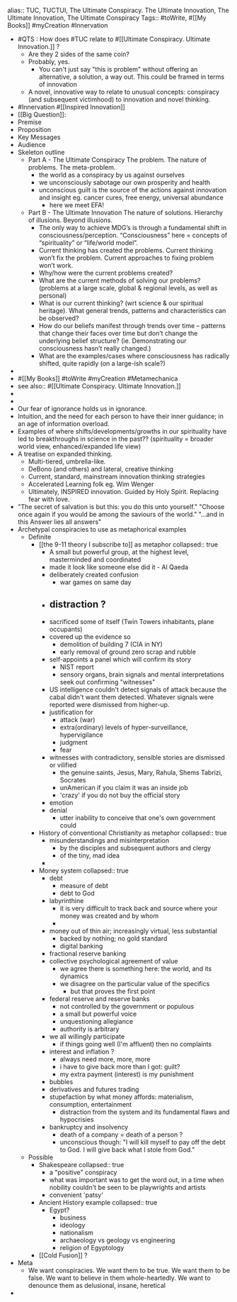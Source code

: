 alias:: TUC, TUCTUI, The Ultimate Conspiracy. The Ultimate Innovation, The Ultimate Innovation, The Ultimate Conspiracy
Tags:: #toWrite, #[[My Books]] #myCreation #Innervation
- #QTS : How does #TUC relate to #[[Ultimate Conspiracy. Ultimate Innovation.]] ?
	- Are they 2 sides of the same coin?
	- Probably, yes.
		- You can't just say "this is problem" without offering an alternative, a solution, a way out. This could be framed in terms of innovation
	- A novel, innovative way to relate to unusual concepts: conspiracy (and subsequent victimhood) to innovation and novel thinking.
- #Innervation #[[Inspired Innovation]]
- [[Big Question]]:
- Premise
- Proposition
- Key Messages
- Audience
- Skeleton outline
	- Part A - The Ultimate Conspiracy
	  The problem. The nature of problems. The meta-problem.
		- the world as a conspiracy by us against ourselves
		- we unconsciously sabotage our own prosperity and health
		- unconscious guilt is the source of the actions against innovation and insight eg. cancer cures, free energy, universal abundance
			- here we meet EFA!
	- Part B - The Ultimate Innovation
	  The nature of solutions. Hierarchy of illusions. Beyond illusions.
		- The only way to achieve MDG’s is through a fundamental shift in consciousness/perception. “Consciousness” here = concepts of “spirituality” or “life/world model”.
		- Current thinking has created the problems. Current thinking won’t fix the problem. Current approaches to fixing problem won’t work.
		- Why/how were the current problems created?
		- What are the current methods of solving our problems?
		  (problems at a large scale, global & regional levels, as well as personal)
		- What is our current thinking? (wrt science & our spiritual heritage). What general trends, patterns and characteristics can be observed?
		- How do our beliefs manifest through trends over time – patterns that change their faces over time but don’t change the underlying belief structure? (ie. Demonstrating our consciousness hasn’t really changed.)
		- What are the examples/cases where consciousness has radically shifted, quite rapidly (on a large-ish scale?)
-
- #[[My Books]] #toWrite #myCreation #Metamechanica
- see also:: #[[Ultimate Conspiracy. Ultimate Innovation.]]
-
-
- Our fear of ignorance holds us in ignorance.
- Intuition, and the need for each person to have their inner guidance; in an age of information overload.
- Examples of where shifts/developments/growths in our spirituality have led to breakthroughs in science in the past?? (spirituality = broader world view, enhanced/expanded life view)
- A treatise on expanded thinking.
	- Multi-tiered, umbrella-like.
	- DeBono (and others) and lateral, creative thinking
	- Current, standard, mainstream innovation thinking strategies
	- Accelerated Learning folk eg. Wim Wenger
	- Ultimately, INSPIRED innovation. Guided by Holy Spirit. Replacing fear with love.
- "The secret of salvation is but this: you do this unto yourself."
  "Choose once again if you would be among the saviours of the world."
  "...and in this Answer lies all answers"
- Archetypal conspiracies to use as metaphorical examples
	- Definite
		- [[the 9-11 theory I subscribe to]] as metaphor
		  collapsed:: true
			- A small but powerful group, at the highest level, masterminded and coordinated
			- made it look like someone else did it - Al Qaeda
			- deliberately created confusion
				- war games on same day
			- distraction ?
				-
			- sacrificed some of itself (Twin Towers inhabitants, plane occupants)
			- covered up the evidence so
				- demolition of building 7 (CIA in NY)
				- early removal of ground zero scrap and rubble
			- self-appoints a panel which will confirm its story
				- NIST report
				- sensory organs, brain signals and mental interpretations seek out confirming "witnesses"
			- US intelligence couldn't detect signals of attack because the cabal didn't want them detected. Whatever signals were reported were dismissed from higher-up.
			- justification for
				- attack (war)
				- extra(ordinary) levels of hyper-surveillance, hypervigilance
				- judgment
				- fear
			- witnesses with contradictory, sensible stories are dismissed or vilified
				- the genuine saints, Jesus, Mary, Rahula, Shems Tabrizi, Socrates
				- unAmerican if you claim it was an inside job
				- 'crazy' if you do not buy the official story
			- emotion
			- denial
				- utter inability to conceive that one's own government could
		- History of conventional Christianity as metaphor
		  collapsed:: true
			- misunderstandings and misinterpretation
				- by the disciples and subsequent authors and clergy
				- of the tiny, mad idea
			-
		- Money system
		  collapsed:: true
			- debt
				- measure of debt
				- debt to God
			- labyrinthine
				- it is very difficult to track back and source where your money was created and by whom
				-
			- money out of thin air; increasingly virtual, less substantial
				- backed by nothing; no gold standard
				- digital banking
			- fractional reserve banking
			- collective psychological agreement of value
				- we agree there is something here: the world, and its dynamics
				- we disagree on the particular value of the specifics
					- but that proves the first point
			- federal reserve and reserve banks
				- not controlled by the government or populous
				- a small but powerful voice
				- unquestioning allegiance
				- authority is arbitrary
			- we all willingly participate
				- if things going well (I'm affluent) then no complaints
			- interest and inflation ?
				- always need more, more, more
				- i have to give back more than I got: guilt?
				- my extra payment (interest) is my punishment
			- bubbles
			- derivatives and futures trading
			- stupefaction by what money affords: materialism, consumption, entertainment
				- distraction from the system and its fundamental flaws and hypocrisies
			- bankruptcy and insolvency
				- death of a company = death of a person ?
				- unconscious though: "I will kill myself to pay off the debt to God. I will give back what I stole from God."
	- Possible
		- Shakespeare
		  collapsed:: true
			- a "positive" conspiracy
			- what was important was to get the word out, in a time when nobility couldn't be seen to be playwrights and artists
			- convenient 'patsy'
		- Ancient History example
		  collapsed:: true
			- Egypt?
				- business
				- ideology
				- nationalism
				- archaeology vs geology vs engineering
				- religion of Egyptology
		- [[Cold Fusion]] ?
- Meta
	- We want conspiracies. We want them to be true. We want them to be false. We want to believe in them whole-heartedly. We want to denounce them as delusional, insane, heretical
-